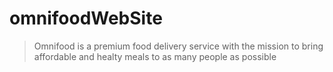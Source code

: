 # omnifoodWebSite
> Omnifood is a premium food delivery service with the mission to bring affordable and healty meals to as many people as possible
